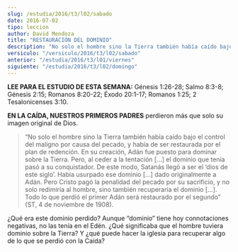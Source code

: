 ```yaml
---
slug: /estudia/2016/t3/l02/sabado
date: 2016-07-02
tipo: leccion
author: David Mendoza
title: "RESTAURACIÓN DEL DOMINIO"
description: "No solo el hombre sino la Tierra también había caído bajo el control del  maligno por causa del pecado, y había de ser restaurada por el plan de  redención. En su creación, Adán fue puesto para dominar sobre la Tierra.  Pero, al ceder a la tentación [...] el dominio qu..."
versiculo: "/versiculo/2016/t3/l02/sabado"
anterior: "/estudia/2016/t3/l01/viernes"
siguiente: "/estudia/2016/t3/l02/domingo"
---
```


**LEE PARA EL ESTUDIO DE ESTA SEMANA:** Génesis 1:26-28; Salmo 8:3-8; Génesis 2:15; Romanos 8:20-22; Éxodo 20:1-17; Romanos 1:25; 2 Tesalonicenses 3:10.

**EN LA CAÍDA, NUESTROS PRIMEROS PADRES** perdieron más que solo su imagen original de Dios.

> “No solo el hombre sino la Tierra también había caído bajo el control del maligno por causa del pecado, y había de ser restaurada por el plan de redención. En su creación, Adán fue puesto para dominar sobre la Tierra. Pero, al ceder a la tentación [...] el dominio que tenía pasó a su conquistador. De este modo, Satanás llegó a ser el ‘dios de este siglo’. Había usurpado ese dominio [...] dado originalmente a Adán. Pero Cristo pagó la penalidad del pecado por su sacrificio, y no solo redimiría al hombre, sino también recuperaría el dominio [...]. Todo lo que perdió el primer Adán será restaurado por el segundo” (ST, 4 de noviembre de 1908).

¿Qué era este dominio perdido? Aunque “dominio” tiene hoy connotaciones negativas, no las tenía en el Edén. ¿Qué significaba que el hombre tuviera dominio sobre la Tierra? Y ¿qué puede hacer la iglesia para recuperar algo de lo que se perdió con la Caída?
